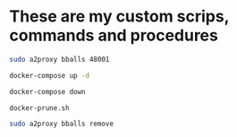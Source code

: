 # These are my custom scrips, commands and procedures

```bash
sudo a2proxy bballs 48001
```

```bash
docker-compose up -d
```

```bash
docker-compose down
```

```bash
docker-prune.sh
```

```bash
sudo a2proxy bballs remove
```
